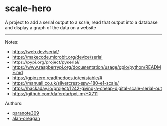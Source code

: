 # scale-hero
A project to add a serial output to a scale, read that output into a database and display a graph of the data on a website

***

Notes:
  - https://web.dev/serial/
  - https://makecode.microbit.org/device/serial
  - https://pypi.org/project/pyserial/
  - https://www.raspberrypi.org/documentation/usage/gpio/python/README.md
  - https://gpiozero.readthedocs.io/en/stable/#
  - https://manuall.co.uk/silvercrest-spw-180-e1-scale/
  - https://hackaday.io/project/1242-giving-a-cheap-digital-scale-serial-out
  - https://github.com/daferdur/pxt-myHX711


Authors:
  - [paranote309](https://github.com/paranote309)
  - [alan-oreagan](https://github.com/alan-oregan)
